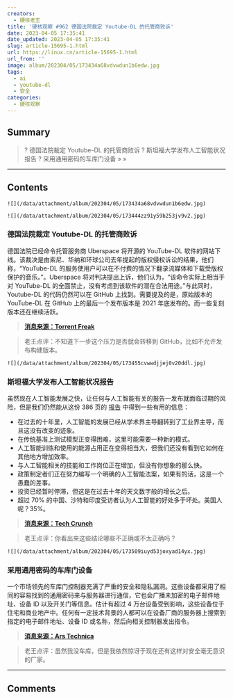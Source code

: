 ```yaml
---
creators:
  - 硬核老王
title: '硬核观察 #962 德国法院裁定 Youtube-DL 的托管商败诉'
date: 2023-04-05 17:35:41
date_updated: 2023-04-05 17:35:41
slug: article-15695-1.html
url: https://linux.cn/article-15695-1.html
url_from: ''
image: album/202304/05/173434a68vdvwdun1b6edw.jpg
tags:
  - ai
  - youtube-dl
  - 安全
categories:
  - 硬核观察
---
```


## Summary

> ? 德国法院裁定 Youtube-DL 的托管商败诉
> ? 斯坦福大学发布人工智能状况报告
> ? 采用通用密码的车库门设备
> » 
> »

***

<!-- more -->

## Contents

`![](/data/attachment/album/202304/05/173434a68vdvwdun1b6edw.jpg)`

`![](/data/attachment/album/202304/05/173444zz91y59b253jv9v2.jpg)`

### 德国法院裁定 Youtube-DL 的托管商败诉

德国法院已经命令托管服务商 Uberspace 将开源的 YouTube-DL 软件的网站下线。该裁决是由索尼、华纳和环球公司去年提起的版权侵权诉讼的结果，他们称，“YouTube-DL 的服务使用户可以在不付费的情况下翻录流媒体和下载受版权保护的音乐。”。Uberspace 将对判决提出上诉，他们认为，“该命令实际上相当于对 YouTube-DL 的全面禁止，没有考虑到该软件的潜在合法用途。”与此同时，Youtube-DL 的代码仍然可以在 GitHub 上找到。需要提及的是，原始版本的 YouTube-DL 在 GitHub 上的最后一个发布版本是 2021 年底发布的。而一些复刻版本还在继续活跃。

> 
> **[消息来源：Torrent Freak](https://torrentfreak.com/music-labels-win-legal-battle-against-youtube-dls-hosting-provider-230404/)**
> 
> 
> 

> 
> 老王点评：不知道下一步这个压力是否就会转移到 GitHub，比如不允许发布构建版本。
> 
> 
> 

`![](/data/attachment/album/202304/05/173455cvwwdjjej0v20ddl.jpg)`

### 斯坦福大学发布人工智能状况报告

虽然现在人工智能发展之快，让任何与人工智能有关的报告一发布就面临过期的风险，但是我们仍然能从这份 386 页的 [报告](https://aiindex.stanford.edu/wp-content/uploads/2023/04/HAI_AI-Index_Report_2023.pdf) 中得到一些有用的信息：

* 在过去的十年里，人工智能的发展已经从学术界主导翻转到了工业界主导，而且这没有改变的迹象。
* 在传统基准上测试模型正变得困难，这里可能需要一种新的模式。
* 人工智能训练和使用的能源占用正在变得相当大，但我们还没有看到它如何在其他地方增加效率。
* 与人工智能相关的技能和工作岗位正在增加，但没有你想象的那么快。
* 政策制定者们正在努力编写一个明确的人工智能法案，如果有的话，这是一个愚蠢的差事。
* 投资已经暂时停滞，但这是在过去十年的天文数字般的增长之后。
* 超过 70% 的中国、沙特和印度受访者认为人工智能的好处多于坏处。美国人呢？35%。

> 
> **[消息来源：Tech Crunch](https://techcrunch.com/2023/04/04/the-takeaways-from-stanfords-386-page-report-on-the-state-of-ai/)**
> 
> 
> 

> 
> 老王点评：你看出来这些结论哪些不正确或不太正确吗？
> 
> 
> 

`![](/data/attachment/album/202304/05/173509iuyd53joxyad14yx.jpg)`

### 采用通用密码的车库门设备

一个市场领先的车库门控制器充满了严重的安全和隐私漏洞。这些设备都采用了相同的容易找到的通用密码来与服务器进行通信，它也会广播未加密的电子邮件地址、设备 ID 以及开关门等信息。估计有超过 4 万台设备受到影响，这些设备位于住宅和商业地产中。任何有一定技术背景的人都可以在设备厂商的服务器上搜索到指定的电子邮件地址、设备 ID 或名称，然后向相关控制器发出指令。

> 
> **[消息来源：Ars Technica](https://arstechnica.com/information-technology/2023/04/open-garage-doors-anywhere-in-the-world-by-exploiting-this-smart-device/)**
> 
> 
> 

> 
> 老王点评：虽然我没车库，但是我依然惊讶于现在还有这样对安全毫无意识的厂家。
> 
> 
>

***

## Comments
